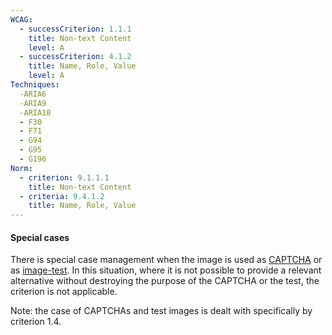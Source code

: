 ```yaml
---
WCAG:
  - successCriterion: 1.1.1
    title: Non-text Content
    level: A
  - successCriterion: 4.1.2
    title: Name, Role, Value
    level: A
Techniques:
  -ARIA6
  -ARIA9
  -ARIA10
  - F30
  - F71
  - G94
  - G95
  - G196
Norm:
  - criterion: 9.1.1.1
    title: Non-text Content
  - criteria: 9.4.1.2
    title: Name, Role, Value
---
```


#### Special cases

There is special case management when the image is used as [CAPTCHA](#captcha) or as [image-test](#image-test). In this situation, where it is not possible to provide a relevant alternative without destroying the purpose of the CAPTCHA or the test, the criterion is not applicable.

Note: the case of CAPTCHAs and test images is dealt with specifically by criterion 1.4.
